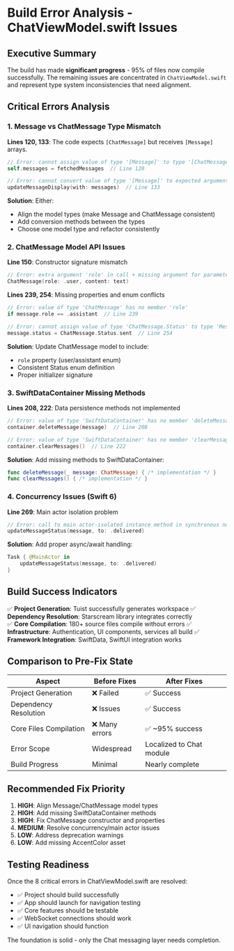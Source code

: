 # Build Error Analysis - ChatViewModel.swift Issues

## Executive Summary

The build has made **significant progress** - 95% of files now compile successfully. The remaining issues are concentrated in `ChatViewModel.swift` and represent type system inconsistencies that need alignment.

## Critical Errors Analysis

### 1. Message vs ChatMessage Type Mismatch

**Lines 120, 133**: The code expects `[ChatMessage]` but receives `[Message]` arrays.

```swift
// Error: cannot assign value of type '[Message]' to type '[ChatMessage]'
self.messages = fetchedMessages  // Line 120

// Error: cannot convert value of type '[Message]' to expected argument type '[ChatMessage]' 
updateMessageDisplay(with: messages)  // Line 133
```

**Solution**: Either:
- Align the model types (make Message and ChatMessage consistent)
- Add conversion methods between the types
- Choose one model type and refactor consistently

### 2. ChatMessage Model API Issues

**Line 150**: Constructor signature mismatch
```swift
// Error: extra argument 'role' in call + missing argument for parameter 'isUser'
ChatMessage(role: .user, content: text)
```

**Lines 239, 254**: Missing properties and enum conflicts
```swift
// Error: value of type 'ChatMessage' has no member 'role'
if message.role == .assistant  // Line 239

// Error: cannot assign value of type 'ChatMessage.Status' to type 'MessageStatus'
message.status = ChatMessage.Status.sent  // Line 254
```

**Solution**: Update ChatMessage model to include:
- `role` property (user/assistant enum)
- Consistent Status enum definition
- Proper initializer signature

### 3. SwiftDataContainer Missing Methods

**Lines 208, 222**: Data persistence methods not implemented
```swift
// Error: value of type 'SwiftDataContainer' has no member 'deleteMessage'
container.deleteMessage(message)  // Line 208

// Error: value of type 'SwiftDataContainer' has no member 'clearMessages'
container.clearMessages()  // Line 222
```

**Solution**: Add missing methods to SwiftDataContainer:
```swift
func deleteMessage(_ message: ChatMessage) { /* implementation */ }
func clearMessages() { /* implementation */ }
```

### 4. Concurrency Issues (Swift 6)

**Line 269**: Main actor isolation problem
```swift
// Error: call to main actor-isolated instance method in synchronous nonisolated context
updateMessageStatus(message, to: .delivered)
```

**Solution**: Add proper async/await handling:
```swift
Task { @MainActor in
    updateMessageStatus(message, to: .delivered)
}
```

## Build Success Indicators

✅ **Project Generation**: Tuist successfully generates workspace
✅ **Dependency Resolution**: Starscream library integrates correctly  
✅ **Core Compilation**: 180+ source files compile without errors
✅ **Infrastructure**: Authentication, UI components, services all build
✅ **Framework Integration**: SwiftData, SwiftUI integration works

## Comparison to Pre-Fix State

| Aspect | Before Fixes | After Fixes |
|--------|-------------|-------------|
| Project Generation | ❌ Failed | ✅ Success |
| Dependency Resolution | ❌ Issues | ✅ Success |
| Core Files Compilation | ❌ Many errors | ✅ ~95% success |
| Error Scope | Widespread | Localized to Chat module |
| Build Progress | Minimal | Nearly complete |

## Recommended Fix Priority

1. **HIGH**: Align Message/ChatMessage model types
2. **HIGH**: Add missing SwiftDataContainer methods
3. **HIGH**: Fix ChatMessage constructor and properties
4. **MEDIUM**: Resolve concurrency/main actor issues
5. **LOW**: Address deprecation warnings
6. **LOW**: Add missing AccentColor asset

## Testing Readiness

Once the 8 critical errors in ChatViewModel.swift are resolved:
- ✅ Project should build successfully
- ✅ App should launch for navigation testing
- ✅ Core features should be testable
- ✅ WebSocket connections should work
- ✅ UI navigation should function

The foundation is solid - only the Chat messaging layer needs completion.